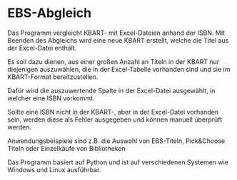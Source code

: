 # EBS-Abgleich
Das Programm vergleicht KBART- mit Excel-Dateien anhand der ISBN. Mit Beenden des Abgleichs wird eine neue KBART erstellt, welche die Titel aus der Excel-Datei enthält.

Es soll dazu dienen, aus einer großen Anzahl an Titeln in der KBART nur diejenigen auszuwählen, die in der Excel-Tabelle vorhanden sind und sie im KBART-Format bereitzustellen.

Dafür wird die auszuwertende Spalte in der Excel-Datei ausgewählt, in welcher eine ISBN vorkommt.

Sollte eine ISBN nicht in der KBART-, aber in der Excel-Datei vorhanden sein, werden diese als Fehler ausgegeben und können manuell überprüft werden.

Anwendungsbeispiele sind z.B. die Auswahl von EBS-Titeln, Pick&Choose Titeln oder Einzelkäufe von Bibliotheken

Das Programm basiert auf Python und ist auf verschiedenen Systemen wie Windows und Linux ausführbar.
